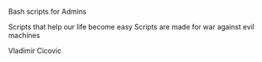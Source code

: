 Bash scripts for Admins

Scripts that help our life become easy
Scripts are made for war against evil machines


Vladimir Cicovic 
